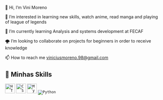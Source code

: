 👋 Hi, I’m Vini Moreno

👀 I’m interested in learning new skills, watch anime, read manga and playing of league of legends

🛴 I’m currently learning Analysis and systems development at FECAF

🌪 I’m looking to collaborate on projects for beginners in order to receive knowledge

📫 How to reach me viniciusmoreno.98@gmail.com

## 🚀 Minhas Skills



<code><img height="32" src="https://img.shields.io/badge/HTML5-E34F26?style=for-the-badge&logo=html5&logoColor=white" alt="HTML5"/></code>
<code><img height="32" src="https://img.shields.io/badge/CSS-239120?&style=for-the-badge&logo=css3&logoColor=white" alt="CSS"/></code>
<code><img height="32" src="https://img.shields.io/badge/MySQL-00000F?style=for-the-badge&logo=mysql&logoColor=white" alt="MySQL"/></code>
<code><img heigth="32" src="https://img.shields.io/badge/Python-14354C?style=for-the-badge&logo=python&logoColor=white" alt="Python"/></code>

<!---
MorenoVinicius/MorenoVinicius is a ✨ special ✨ repository because its `README.md` (this file) appears on your GitHub profile.
You can click the Preview link to take a look at your changes.
--->
